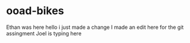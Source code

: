 # ooad-bikes

Ethan was here
hello i just made a change
I made an edit here for the git assingment
Joel is typing here
